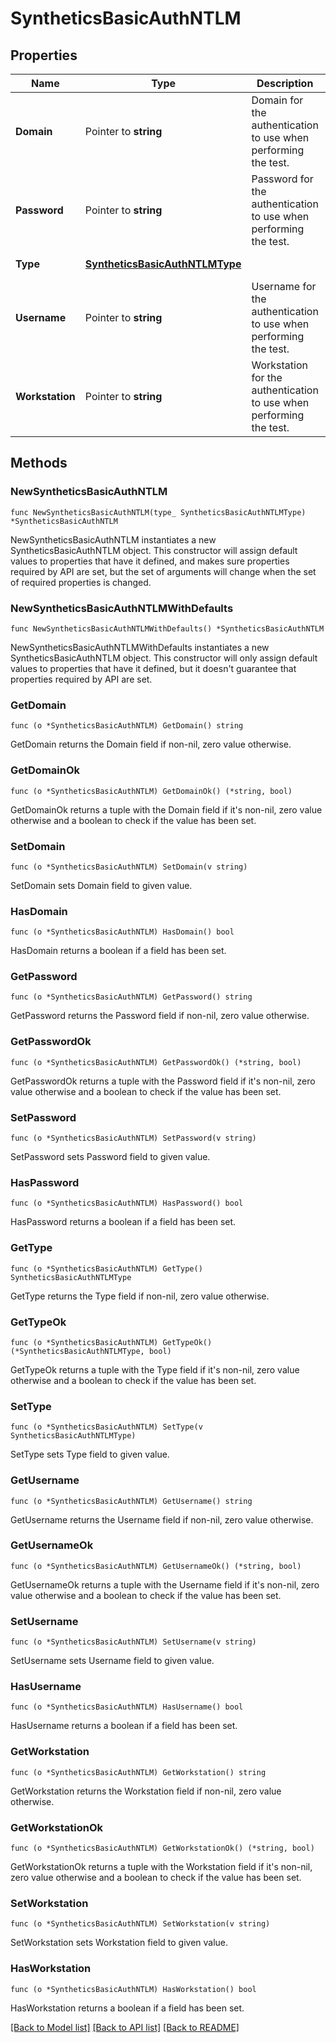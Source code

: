 # SyntheticsBasicAuthNTLM

## Properties

| Name            | Type                                                              | Description                                                         | Notes                                         |
| --------------- | ----------------------------------------------------------------- | ------------------------------------------------------------------- | --------------------------------------------- |
| **Domain**      | Pointer to **string**                                             | Domain for the authentication to use when performing the test.      | [optional]                                    |
| **Password**    | Pointer to **string**                                             | Password for the authentication to use when performing the test.    | [optional]                                    |
| **Type**        | [**SyntheticsBasicAuthNTLMType**](SyntheticsBasicAuthNTLMType.md) |                                                                     | [default to SYNTHETICSBASICAUTHNTLMTYPE_NTLM] |
| **Username**    | Pointer to **string**                                             | Username for the authentication to use when performing the test.    | [optional]                                    |
| **Workstation** | Pointer to **string**                                             | Workstation for the authentication to use when performing the test. | [optional]                                    |

## Methods

### NewSyntheticsBasicAuthNTLM

`func NewSyntheticsBasicAuthNTLM(type_ SyntheticsBasicAuthNTLMType) *SyntheticsBasicAuthNTLM`

NewSyntheticsBasicAuthNTLM instantiates a new SyntheticsBasicAuthNTLM object.
This constructor will assign default values to properties that have it defined,
and makes sure properties required by API are set, but the set of arguments
will change when the set of required properties is changed.

### NewSyntheticsBasicAuthNTLMWithDefaults

`func NewSyntheticsBasicAuthNTLMWithDefaults() *SyntheticsBasicAuthNTLM`

NewSyntheticsBasicAuthNTLMWithDefaults instantiates a new SyntheticsBasicAuthNTLM object.
This constructor will only assign default values to properties that have it defined,
but it doesn't guarantee that properties required by API are set.

### GetDomain

`func (o *SyntheticsBasicAuthNTLM) GetDomain() string`

GetDomain returns the Domain field if non-nil, zero value otherwise.

### GetDomainOk

`func (o *SyntheticsBasicAuthNTLM) GetDomainOk() (*string, bool)`

GetDomainOk returns a tuple with the Domain field if it's non-nil, zero value otherwise
and a boolean to check if the value has been set.

### SetDomain

`func (o *SyntheticsBasicAuthNTLM) SetDomain(v string)`

SetDomain sets Domain field to given value.

### HasDomain

`func (o *SyntheticsBasicAuthNTLM) HasDomain() bool`

HasDomain returns a boolean if a field has been set.

### GetPassword

`func (o *SyntheticsBasicAuthNTLM) GetPassword() string`

GetPassword returns the Password field if non-nil, zero value otherwise.

### GetPasswordOk

`func (o *SyntheticsBasicAuthNTLM) GetPasswordOk() (*string, bool)`

GetPasswordOk returns a tuple with the Password field if it's non-nil, zero value otherwise
and a boolean to check if the value has been set.

### SetPassword

`func (o *SyntheticsBasicAuthNTLM) SetPassword(v string)`

SetPassword sets Password field to given value.

### HasPassword

`func (o *SyntheticsBasicAuthNTLM) HasPassword() bool`

HasPassword returns a boolean if a field has been set.

### GetType

`func (o *SyntheticsBasicAuthNTLM) GetType() SyntheticsBasicAuthNTLMType`

GetType returns the Type field if non-nil, zero value otherwise.

### GetTypeOk

`func (o *SyntheticsBasicAuthNTLM) GetTypeOk() (*SyntheticsBasicAuthNTLMType, bool)`

GetTypeOk returns a tuple with the Type field if it's non-nil, zero value otherwise
and a boolean to check if the value has been set.

### SetType

`func (o *SyntheticsBasicAuthNTLM) SetType(v SyntheticsBasicAuthNTLMType)`

SetType sets Type field to given value.

### GetUsername

`func (o *SyntheticsBasicAuthNTLM) GetUsername() string`

GetUsername returns the Username field if non-nil, zero value otherwise.

### GetUsernameOk

`func (o *SyntheticsBasicAuthNTLM) GetUsernameOk() (*string, bool)`

GetUsernameOk returns a tuple with the Username field if it's non-nil, zero value otherwise
and a boolean to check if the value has been set.

### SetUsername

`func (o *SyntheticsBasicAuthNTLM) SetUsername(v string)`

SetUsername sets Username field to given value.

### HasUsername

`func (o *SyntheticsBasicAuthNTLM) HasUsername() bool`

HasUsername returns a boolean if a field has been set.

### GetWorkstation

`func (o *SyntheticsBasicAuthNTLM) GetWorkstation() string`

GetWorkstation returns the Workstation field if non-nil, zero value otherwise.

### GetWorkstationOk

`func (o *SyntheticsBasicAuthNTLM) GetWorkstationOk() (*string, bool)`

GetWorkstationOk returns a tuple with the Workstation field if it's non-nil, zero value otherwise
and a boolean to check if the value has been set.

### SetWorkstation

`func (o *SyntheticsBasicAuthNTLM) SetWorkstation(v string)`

SetWorkstation sets Workstation field to given value.

### HasWorkstation

`func (o *SyntheticsBasicAuthNTLM) HasWorkstation() bool`

HasWorkstation returns a boolean if a field has been set.

[[Back to Model list]](../README.md#documentation-for-models) [[Back to API list]](../README.md#documentation-for-api-endpoints) [[Back to README]](../README.md)
